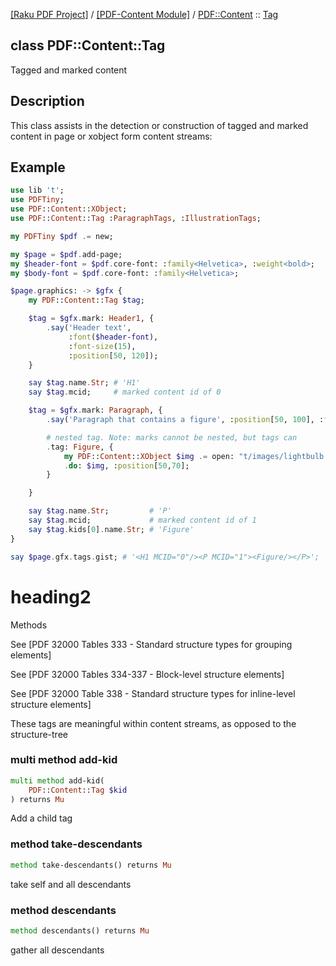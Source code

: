 [[Raku PDF Project]](https://pdf-raku.github.io)
 / [[PDF-Content Module]](https://pdf-raku.github.io/PDF-Content-raku)
 / [PDF::Content](https://pdf-raku.github.io/PDF-Content-raku/PDF/Content)
 :: [Tag](https://pdf-raku.github.io/PDF-Content-raku/PDF/Content/Tag)

class PDF::Content::Tag
-----------------------

Tagged and marked content

Description
-----------

This class assists in the detection or construction of tagged and marked content in page or xobject form content streams:

Example
-------

```raku
use lib 't';
use PDFTiny;
use PDF::Content::XObject;
use PDF::Content::Tag :ParagraphTags, :IllustrationTags;

my PDFTiny $pdf .= new;

my $page = $pdf.add-page;
my $header-font = $pdf.core-font: :family<Helvetica>, :weight<bold>;
my $body-font = $pdf.core-font: :family<Helvetica>;

$page.graphics: -> $gfx {
    my PDF::Content::Tag $tag;

    $tag = $gfx.mark: Header1, {
        .say('Header text',
             :font($header-font),
             :font-size(15),
             :position[50, 120]);
    }

    say $tag.name.Str; # 'H1'
    say $tag.mcid;     # marked content id of 0

    $tag = $gfx.mark: Paragraph, {
        .say('Paragraph that contains a figure', :position[50, 100], :font($body-font), :font-size(12));

        # nested tag. Note: marks cannot be nested, but tags can
        .tag: Figure, {
            my PDF::Content::XObject $img .= open: "t/images/lightbulb.gif";
            .do: $img, :position[50,70];
        }

    }

    say $tag.name.Str;         # 'P'
    say $tag.mcid;             # marked content id of 1
    say $tag.kids[0].name.Str; # 'Figure'
}

say $page.gfx.tags.gist; # '<H1 MCID="0"/><P MCID="1"><Figure/></P>';
```

heading2
========

Methods



See [PDF 32000 Tables 333 - Standard structure types for grouping elements]



See [PDF 32000 Tables 334-337 - Block-level structure elements]



See [PDF 32000 Table 338 - Standard structure types for inline-level structure elements]



These tags are meaningful within content streams, as opposed to the structure-tree

### multi method add-kid

```raku
multi method add-kid(
    PDF::Content::Tag $kid
) returns Mu
```

Add a child tag

### method take-descendants

```raku
method take-descendants() returns Mu
```

take self and all descendants

### method descendants

```raku
method descendants() returns Mu
```

gather all descendants


